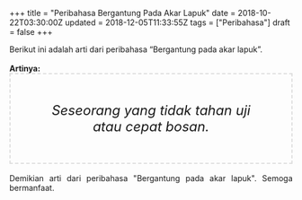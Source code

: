 +++
title = "Peribahasa Bergantung Pada Akar Lapuk"
date = 2018-10-22T03:30:00Z
updated = 2018-12-05T11:33:55Z
tags = ["Peribahasa"]
draft = false
+++

<div dir="ltr" style="text-align: left;" trbidi="on"><div style="text-align: justify;">Berikut ini adalah arti dari peribahasa “Bergantung pada akar lapuk”.</div><br /><div style="text-align: justify;"><b>Artinya:</b></div><div style="border: 2px dashed #ddd; font-size: 24px; height: auto; margin: 0 auto; padding: 50px; text-align: center; width: auto;"><i>Seseorang yang tidak tahan uji atau cepat bosan.</i></div><div style="text-align: justify;"><br /></div><div style="text-align: justify;">Demikian arti dari peribahasa "Bergantung pada akar lapuk". Semoga bermanfaat.</div></div>

